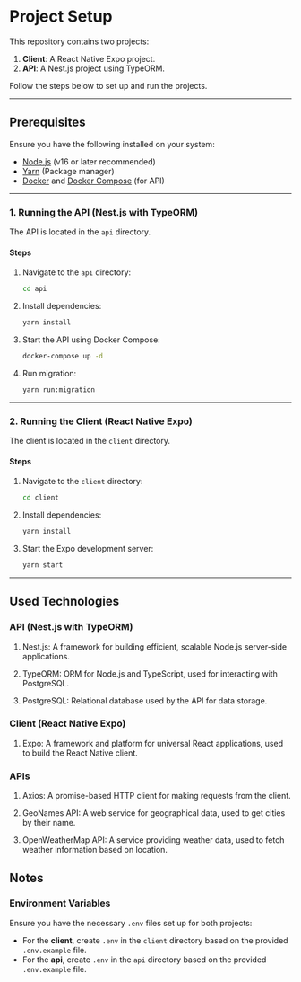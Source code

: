 # Project Setup

This repository contains two projects:

1. **Client**: A React Native Expo project.
2. **API**: A Nest.js project using TypeORM.

Follow the steps below to set up and run the projects.

---

## Prerequisites

Ensure you have the following installed on your system:

- [Node.js](https://nodejs.org/) (v16 or later recommended)
- [Yarn](https://classic.yarnpkg.com/lang/en/docs/install/) (Package manager)
- [Docker](https://www.docker.com/get-started) and [Docker Compose](https://docs.docker.com/compose/install/) (for API)

---

### 1. Running the API (Nest.js with TypeORM)

The API is located in the `api` directory.

#### Steps

1. Navigate to the `api` directory:

   ```bash
   cd api
   ```

2. Install dependencies:

   ```bash
   yarn install
   ```

3. Start the API using Docker Compose:

   ```bash
   docker-compose up -d
   ```

4. Run migration:

   ```bash
   yarn run:migration
   ```

---

### 2. Running the Client (React Native Expo)

The client is located in the `client` directory.

#### Steps

1. Navigate to the `client` directory:

   ```bash
   cd client
   ```

2. Install dependencies:

   ```bash
   yarn install
   ```

3. Start the Expo development server:

   ```bash
   yarn start
   ```

---

## Used Technologies

### API (Nest.js with TypeORM)

1. Nest.js: A framework for building efficient, scalable Node.js server-side applications.

2. TypeORM: ORM for Node.js and TypeScript, used for interacting with PostgreSQL.

3. PostgreSQL: Relational database used by the API for data storage.

### Client (React Native Expo)

1. Expo: A framework and platform for universal React applications, used to build the React Native client.

### APIs

1. Axios: A promise-based HTTP client for making requests from the client.

2. GeoNames API: A web service for geographical data, used to get cities by their name.

3. OpenWeatherMap API: A service providing weather data, used to fetch weather information based on location.

## Notes

### Environment Variables

Ensure you have the necessary `.env` files set up for both projects:

- For the **client**, create `.env` in the `client` directory based on the provided `.env.example` file.
- For the **api**, create `.env` in the `api` directory based on the provided `.env.example` file.
